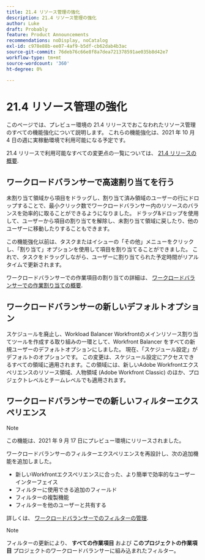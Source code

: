 ```yaml
---
title: 21.4 リソース管理の強化
description: 21.4 リソース管理の強化
author: Luke
draft: Probably
feature: Product Announcements
recommendations: noDisplay, noCatalog
exl-id: c978e88b-ee07-4af9-b5df-cb62dab4b3ac
source-git-commit: 76deb76c66e8f8a7dea721378591ae035b8d42e7
workflow-type: tm+mt
source-wordcount: '360'
ht-degree: 0%

---
```


# 21.4 リソース管理の強化

このページでは、プレビュー環境の 21.4 リリースでおこなわれたリソース管理のすべての機能強化について説明します。 これらの機能強化は、2021 年 10 月 4 日の週に実稼動環境で利用可能になる予定です。

21.4 リリースで利用可能なすべての変更点の一覧については、 [21.4 リリースの概要](../../../product-announcements/product-releases/21.4-release-activity/21.4-release-overview.md).

## ワークロードバランサーで高速割り当てを行う

未割り当て領域から項目をドラッグし、割り当て済み領域のユーザーの行にドロップすることで、最小クリック数でワークロードバランサー内のリソースのバランスを効率的に取ることができるようになりました。 ドラッグ&amp;ドロップを使用して、ユーザーから項目の割り当てを解除し、未割り当て領域に戻したり、他のユーザーに移動したりすることもできます。

この機能強化以前は、タスクまたはイシューの「その他」メニューをクリックし、「割り当て」オプションを使用して項目を割り当てることができました。 これで、タスクをドラッグしながら、ユーザーに割り当てられた予定時間がリアルタイムで更新されます。

ワークロードバランサーでの作業項目の割り当ての詳細は、 [ワークロードバランサーでの作業割り当ての概要](../../../resource-mgmt/workload-balancer/assign-work-in-workload-balancer.md).

## ワークロードバランサーの新しいデフォルトオプション

スケジュールを廃止し、Workload Balancer Workfrontのメインリソース割り当てツールを作成する取り組みの一環として、Workfront Balancer をすべての新規ユーザーのデフォルトオプションにしました。 現在、「スケジュール設定」がデフォルトのオプションです。 この変更は、スケジュール設定にアクセスできるすべての領域に適用されます。この領域には、新しいAdobe Workfrontエクスペリエンスのリソース領域、人物領域 (Adobe Workfront Classic) のほか、プロジェクトレベルとチームレベルでも適用されます。

## ワークロードバランサーでの新しいフィルターエクスペリエンス

>[!NOTE]
>
>この機能は、2021 年 9 月 17 日にプレビュー環境にリリースされました。

ワークロードバランサーのフィルターエクスペリエンスを再設計し、次の追加機能を追加しました。

* 新しいWorkfrontエクスペリエンスに合った、より簡単で効率的なユーザーインターフェイス
* フィルターに使用できる追加のフィールド
* フィルターの複製機能
* フィルターを他のユーザーと共有する

詳しくは、 [ワークロードバランサーでのフィルターの管理](../../../resource-mgmt/workload-balancer/filter-information-workload-balancer.md).

>[!NOTE]
>
>フィルターの更新により、 **すべての作業項目** および **このプロジェクトの作業項目** プロジェクトのワークロードバランサーに組み込まれたフィルター。

